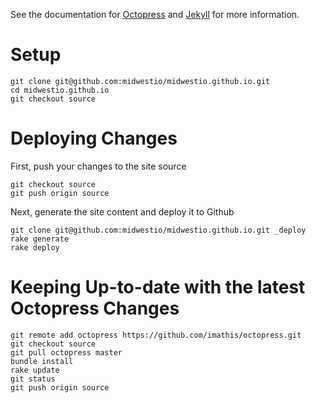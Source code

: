 See the documentation for [Octopress](http://octopress.org/docs/) and [Jekyll](http://jekyllrb.com/docs/home/) for more information.

# Setup

    git clone git@github.com:midwestio/midwestio.github.io.git
    cd midwestio.github.io
    git checkout source

# Deploying Changes

First, push your changes to the site source

    git checkout source
    git push origin source

Next, generate the site content and deploy it to Github

    git clone git@github.com:midwestio/midwestio.github.io.git _deploy
    rake generate
    rake deploy

# Keeping Up-to-date with the latest Octopress Changes

    git remote add octopress https://github.com/imathis/octopress.git
    git checkout source
    git pull octopress master
    bundle install
    rake update
    git status
    git push origin source
